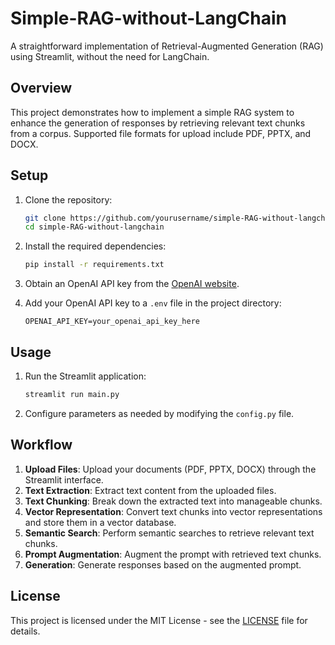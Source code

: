 # Simple-RAG-without-LangChain

A straightforward implementation of Retrieval-Augmented Generation (RAG) using Streamlit, without the need for LangChain.

## Overview

This project demonstrates how to implement a simple RAG system to enhance the generation of responses by retrieving relevant text chunks from a corpus. Supported file formats for upload include PDF, PPTX, and DOCX.

## Setup

1. Clone the repository:
    ```sh
    git clone https://github.com/yourusername/simple-RAG-without-langchain.git
    cd simple-RAG-without-langchain
    ```

2. Install the required dependencies:
    ```sh
    pip install -r requirements.txt
    ```

3. Obtain an OpenAI API key from the [OpenAI website](https://openai.com/index/openai-api/).

4. Add your OpenAI API key to a `.env` file in the project directory:
    ```env
    OPENAI_API_KEY=your_openai_api_key_here
    ```

## Usage

1. Run the Streamlit application:
    ```sh
    streamlit run main.py
    ```

2. Configure parameters as needed by modifying the `config.py` file.

## Workflow

1. **Upload Files**: Upload your documents (PDF, PPTX, DOCX) through the Streamlit interface.
2. **Text Extraction**: Extract text content from the uploaded files.
3. **Text Chunking**: Break down the extracted text into manageable chunks.
4. **Vector Representation**: Convert text chunks into vector representations and store them in a vector database.
5. **Semantic Search**: Perform semantic searches to retrieve relevant text chunks.
6. **Prompt Augmentation**: Augment the prompt with retrieved text chunks.
7. **Generation**: Generate responses based on the augmented prompt.

## License

This project is licensed under the MIT License - see the [LICENSE](LICENSE) file for details.
